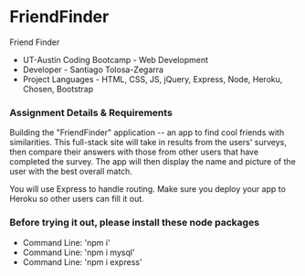 # FriendFinder
Friend Finder 
* UT-Austin Coding Bootcamp - Web Development
* Developer - Santiago Tolosa-Zegarra
* Project Languages - HTML, CSS, JS, jQuery, Express, Node, Heroku, Chosen, Bootstrap

### Assignment Details & Requirements

Building the "FriendFinder" application -- an app to find cool friends with similarities. This full-stack site will take in results from the users' surveys, then compare their answers with those from other users that have completed the survey. The app will then display the name and picture of the user with the best overall match.

You will use Express to handle routing. Make sure you deploy your app to Heroku so other users can fill it out.
### Before trying it out, please install these node packages

   - Command Line: 'npm i'
   - Command Line: 'npm i mysql'
   - Command Line: 'npm i express'
